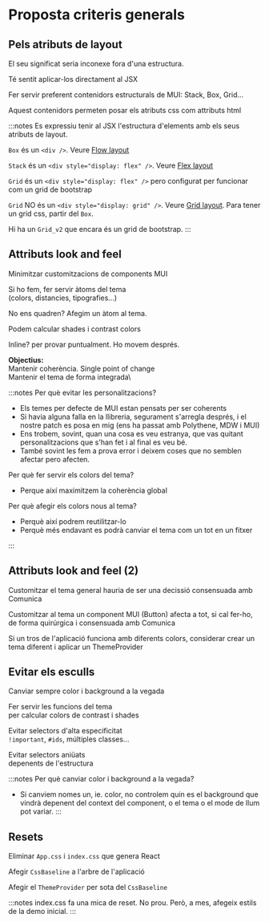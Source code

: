 # Proposta criteris generals

## Pels atributs de **layout**

El seu significat seria inconexe fora d'una estructura.

Té sentit aplicar-los directament al JSX

Fer servir preferent contenidors estructurals de MUI: Stack, Box, Grid...

Aquest contenidors permeten posar els atributs css com attributs html 


:::notes
Es expressiu tenir al JSX l'estructura d'elements amb els seus atributs de layout.

`Box` és un  `<div />`.
Veure [Flow layout](https://vokimon.github.io/apunts/computers/css-normalflow/)

`Stack` és un `<div style="display: flex" />`.
Veure [Flex layout](https://vokimon.github.io/apunts/computers/css-flexbox/)

`Grid` és un `<div style="display: flex" />` pero configurat per funcionar com un grid de bootstrap

`Grid` NO és un `<div style="display: grid" />`.
Veure [Grid layout](https://vokimon.github.io/apunts/computers/css-grid/).
Para tener un grid css, partir del `Box`.

Hi ha un `Grid_v2` que encara és un grid de bootstrap.
:::
## Attributs **look and feel**

Minimitzar customitzacions de components MUI

Si ho fem, fer servir àtoms del tema\
(colors, distancies, tipografies...)

No ens quadren? Afegim un àtom al tema.

Podem calcular shades i contrast colors

Inline? per provar puntualment. Ho movem després.

**Objectius:**\
Mantenir coherència. Single point of change\
Mantenir el tema de forma integrada\

:::notes
Per què evitar les personalitzacions?

- Els temes per defecte de MUI estan pensats per ser coherents
- Si havia alguna falla en la llibreria, segurament s'arregla després, i el nostre patch es posa en mig (ens ha passat amb Polythene, MDW i MUI)
- Ens trobem, sovint, quan una cosa es veu estranya, que vas quitant personalitzacions que s'han fet i al final es veu bé.
- També sovint les fem a prova error i deixem coses que no semblen afectar pero afecten.

Per què fer servir els colors del tema?

- Perque així maximitzem la coherència global

Per què afegir els colors nous al tema?

- Perquè així podrem reutilitzar-lo
- Perquè més endavant es podrà canviar el tema com un tot en un fitxer

:::

## Attributs **look and feel** (2)

Customitzar el tema general hauria de ser una decissió consensuada amb Comunica

Customitzar al tema un component MUI (Button) afecta a tot, si cal fer-ho,
de forma quirúrgica i consensuada amb Comunica

Si un tros de l'aplicació funciona amb diferents colors,
considerar crear un tema diferent i aplicar un ThemeProvider

## Evitar els **esculls**

Canviar sempre color i background a la vegada

Fer servir les funcions del tema\
per calcular colors de contrast i shades

Evitar selectors d'alta especificitat\
`!important`, `#ids`, múltiples classes...

Evitar selectors aniüats\
depenents de l'estructura

:::notes
Per què canviar color i background a la vegada?

- Si canviem nomes un, ie. color, no controlem quin es el background que vindrà
depenent del context del component, o el tema o el mode de llum pot variar.
:::

## Resets

Eliminar `App.css` i `index.css` que genera React

Afegir `CssBaseline` a l'arbre de l'aplicació

Afegir el `ThemeProvider` per sota del `CssBaseline`

:::notes
index.css fa una mica de reset. No prou.
Però, a mes, afegeix estils de la demo inicial.
:::


